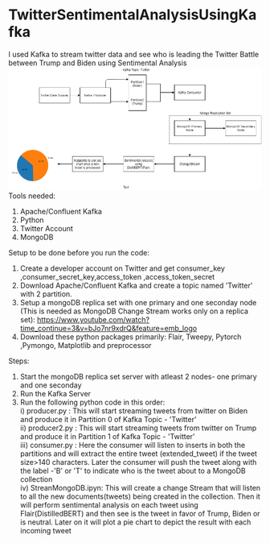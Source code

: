 # TwitterSentimentalAnalysisUsingKafka
I used Kafka to stream twitter data and see who is leading the Twitter Battle between Trump and Biden using Sentimental Analysis
![Alt text](flowchart.png?raw=true "flowchart")
Tools needed:
  1) Apache/Confluent Kafka
  2) Python
  3) Twitter Account
  4) MongoDB

Setup to be done before you run the code:
  1) Create a developer account on Twitter and get consumer_key ,consumer_secret_key,access_token ,access_token_secret
  2) Download Apache/Confluent Kafka and create a topic named 'Twitter' with 2 partition.
  3) Setup a mongoDB replica set with one primary and one seconday node (This is needed as MongoDB Change Stream works only on a replica set): https://www.youtube.com/watch?time_continue=3&v=bJo7nr9xdrQ&feature=emb_logo
  4) Download these python packages primarily: Flair, Tweepy, Pytorch ,Pymongo, Matplotlib and preprocessor

Steps:
1) Start the mongoDB replica set server with atleast 2 nodes- one primary and one seconday
2) Run the Kafka Server
3) Run the following python code in this order:<br />
  i) producer.py : This will start streaming tweets from twitter on Biden and produce it in Partition 0 of Kafka Topic - 'Twitter'<br />
  ii) producer2.py : This will start streaming tweets from twitter on Trump and produce it in Partition 1 of Kafka Topic - 'Twitter'<br />
  iii) consumer.py : Here the consumer will listen to inserts in both the partitions and will extract the entire tweet (extended_tweet) if the tweet size>140 characters. Later the consumer will push the tweet  along with the label -'B' or 'T' to indicate who is the tweet about to a MongoDB collection<br />
  iv) StreanMongoDB.ipyn: This will create a change Stream that will listen to all the new documents(tweets) being created in the collection. Then it will perform sentimental analysis on each tweet using Flair(DistilledBERT) and then see is the tweet in favor of Trump, Biden or is neutral. Later on it will plot a pie chart to depict the result with each incoming tweet<br />
